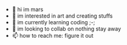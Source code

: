 - 👋 hi im mars
- 👀 im interested in art and creating stuffs
- 🌱 im currently learning coding ;-;
- 💞️ im looking to collab on nothing stay away
- 📫 how to reach me: figure it out

